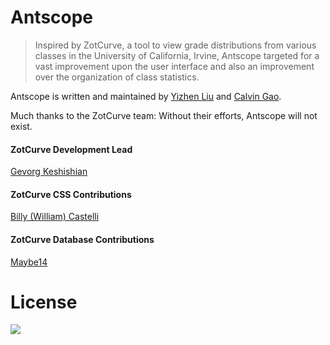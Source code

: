 # Antscope
> Inspired by ZotCurve, a tool to view grade distributions from various classes in the University of California, Irvine, Antscope targeted for a vast improvement upon the user interface and also an improvement over the organization of class statistics.

Antscope is written and maintained by [Yizhen Liu](https://github.com/imliuyzh) and [Calvin Gao](https://github.com/calvin-gao).

Much thanks to the ZotCurve team: Without their efforts, Antscope will not exist.
#### ZotCurve Development Lead
[Gevorg Keshishian](https://github.com/keshishi)


#### ZotCurve CSS Contributions
[Billy (William) Castelli](https://github.com/billycastelli)


#### ZotCurve Database Contributions
[Maybe14](https://github.com/Maybe14)

# License
![ ](https://ibb.co/YhZJmqF "GPL Logo")
